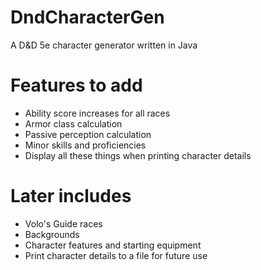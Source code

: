 # DndCharacterGen
A D&amp;D 5e character generator written in Java

# Features to add
- Ability score increases for all races
- Armor class calculation
- Passive perception calculation
- Minor skills and proficiencies
- Display all these things when printing character details

# Later includes
- Volo's Guide races
- Backgrounds
- Character features and starting equipment
- Print character details to a file for future use
